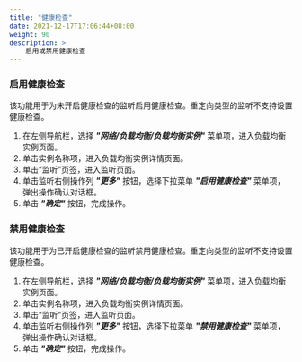 ```yaml
---
title: "健康检查"
date: 2021-12-17T17:06:44+08:00
weight: 90
description: >
    启用或禁用健康检查
---
```


### 启用健康检查

该功能用于为未开启健康检查的监听启用健康检查。重定向类型的监听不支持设置健康检查。

1. 在左侧导航栏，选择 **_"网络/负载均衡/负载均衡实例"_** 菜单项，进入负载均衡实例页面。
2. 单击实例名称项，进入负载均衡实例详情页面。
2. 单击“监听”页签，进入监听页面。
3. 单击监听右侧操作列 **_"更多"_** 按钮，选择下拉菜单 **_"启用健康检查"_** 菜单项，弹出操作确认对话框。
4. 单击 **_"确定"_** 按钮，完成操作。

### 禁用健康检查

该功能用于为已开启健康检查的监听禁用健康检查。重定向类型的监听不支持设置健康检查。

1. 在左侧导航栏，选择 **_"网络/负载均衡/负载均衡实例"_** 菜单项，进入负载均衡实例页面。
2. 单击实例名称项，进入负载均衡实例详情页面。
2. 单击“监听”页签，进入监听页面。
3. 单击监听右侧操作列 **_"更多"_** 按钮，选择下拉菜单 **_"禁用健康检查"_** 菜单项，弹出操作确认对话框。
4. 单击 **_"确定"_** 按钮，完成操作。
